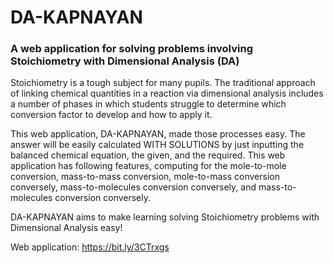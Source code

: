 # DA-KAPNAYAN

### A web application for solving problems involving Stoichiometry with Dimensional Analysis (DA)

Stoichiometry is a tough subject for many pupils. The traditional approach of linking chemical quantities in a reaction via dimensional analysis includes a number of phases in which students struggle to determine which conversion factor to develop and how to apply it.

This web application, DA-KAPNAYAN, made those processes easy. The answer will be easily calculated WITH SOLUTIONS by just inputting the balanced chemical equation, the given, and the required. This web application has following features, computing for the mole-to-mole conversion, mass-to-mass conversion, mole-to-mass conversion conversely, mass-to-molecules conversion conversely, and mass-to-molecules conversion conversely.

DA-KAPNAYAN aims to make learning solving Stoichiometry problems with Dimensional Analysis easy!

Web application: https://bit.ly/3CTrxgs
